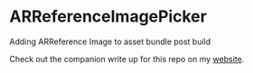 # ARReferenceImagePicker
Adding ARReference Image to asset bundle post build

Check out the companion write up for this repo on my [website](https://blog.roccoswebservices.com/ARReferenceImage).

